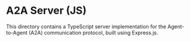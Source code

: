 # A2A Server (JS)

This directory contains a TypeScript server implementation for the Agent-to-Agent (A2A) communication protocol, built using Express.js.
